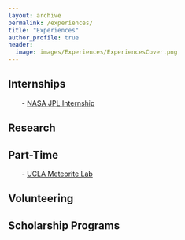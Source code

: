 ```yaml
---
layout: archive
permalink: /experiences/
title: "Experiences"
author_profile: true
header:
  image: images/Experiences/ExperiencesCover.png
---
```


## Internships
&nbsp;&nbsp;&nbsp;&nbsp;&nbsp;&nbsp; - [NASA JPL Internship](/JPL-Internship)
## Research

## Part-Time
&nbsp;&nbsp;&nbsp;&nbsp;&nbsp;&nbsp; - [UCLA Meteorite Lab](UCLA-Meteorite-Lab)

## Volunteering

## Scholarship Programs
